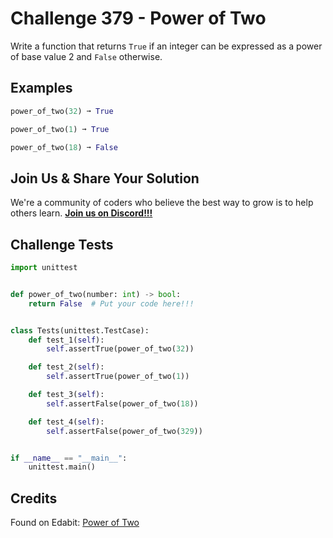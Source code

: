 # Challenge 379 - Power of Two

Write a function that returns `True` if an integer can be expressed as a power of base value 2 and `False` otherwise.

## Examples
```python
power_of_two(32) ➞ True

power_of_two(1) ➞ True

power_of_two(18) ➞ False
```
## Join Us & Share Your Solution

We're a community of coders who believe the best way to grow is to help others learn. **[Join us on Discord!!!]("https"://discord.gg/sfHykntuGy)**

## Challenge Tests
```python
import unittest


def power_of_two(number: int) -> bool:
    return False  # Put your code here!!!


class Tests(unittest.TestCase):
    def test_1(self):
        self.assertTrue(power_of_two(32))

    def test_2(self):
        self.assertTrue(power_of_two(1))

    def test_3(self):
        self.assertFalse(power_of_two(18))

    def test_4(self):
        self.assertFalse(power_of_two(329))


if __name__ == "__main__":
    unittest.main()
```
## Credits

Found on Edabit: [Power of Two](https://edabit.com/challenge/mz7mpEnMByAvBzMrc)
